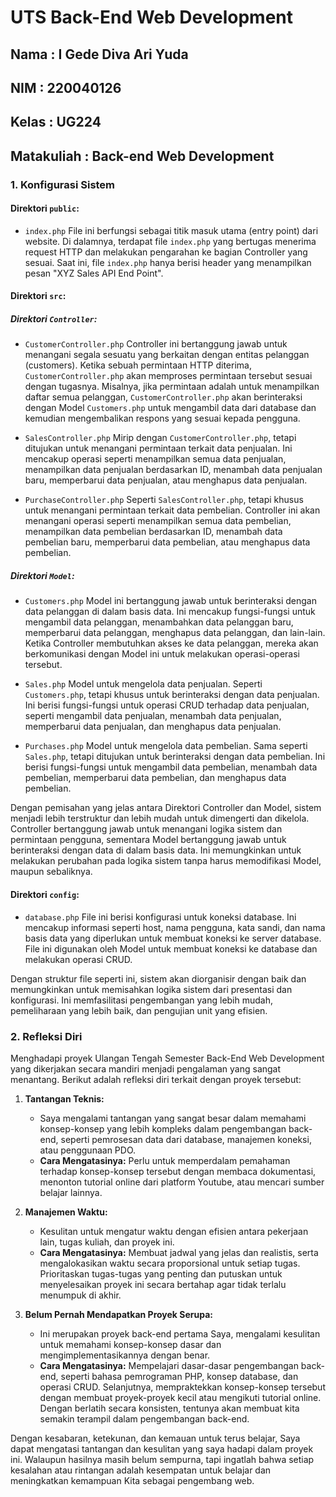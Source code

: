 # UTS Back-End Web Development

## Nama  : I Gede Diva Ari Yuda
## NIM   : 220040126
## Kelas : UG224
## Matakuliah  : Back-end Web Development

### 1. Konfigurasi Sistem

#### Direktori `public`:

- `index.php`
  File ini berfungsi sebagai titik masuk utama (entry point) dari website. Di dalamnya, terdapat file `index.php` yang bertugas menerima request HTTP dan melakukan pengarahan ke bagian Controller yang sesuai. Saat ini, file `index.php` hanya berisi header yang menampilkan pesan "XYZ Sales API End Point".

#### Direktori `src`:

##### Direktori `Controller`:

- `CustomerController.php`
  Controller ini bertanggung jawab untuk menangani segala sesuatu yang berkaitan dengan entitas pelanggan (customers). Ketika sebuah permintaan HTTP diterima, `CustomerController.php` akan memproses permintaan tersebut sesuai dengan tugasnya. Misalnya, jika permintaan adalah untuk menampilkan daftar semua pelanggan, `CustomerController.php` akan berinteraksi dengan Model `Customers.php` untuk mengambil data dari database dan kemudian mengembalikan respons yang sesuai kepada pengguna.

- `SalesController.php`
  Mirip dengan `CustomerController.php`, tetapi ditujukan untuk menangani permintaan terkait data penjualan. Ini mencakup operasi seperti menampilkan semua data penjualan, menampilkan data penjualan berdasarkan ID, menambah data penjualan baru, memperbarui data penjualan, atau menghapus data penjualan.

- `PurchaseController.php`
  Seperti `SalesController.php`, tetapi khusus untuk menangani permintaan terkait data pembelian. Controller ini akan menangani operasi seperti menampilkan semua data pembelian, menampilkan data pembelian berdasarkan ID, menambah data pembelian baru, memperbarui data pembelian, atau menghapus data pembelian.

##### Direktori `Model`:

- `Customers.php`
  Model ini bertanggung jawab untuk berinteraksi dengan data pelanggan di dalam basis data. Ini mencakup fungsi-fungsi untuk mengambil data pelanggan, menambahkan data pelanggan baru, memperbarui data pelanggan, menghapus data pelanggan, dan lain-lain. Ketika Controller membutuhkan akses ke data pelanggan, mereka akan berkomunikasi dengan Model ini untuk melakukan operasi-operasi tersebut.

- `Sales.php`
  Model untuk mengelola data penjualan. Seperti `Customers.php`, tetapi khusus untuk berinteraksi dengan data penjualan. Ini berisi fungsi-fungsi untuk operasi CRUD terhadap data penjualan, seperti mengambil data penjualan, menambah data penjualan, memperbarui data penjualan, dan menghapus data penjualan.

- `Purchases.php`
  Model untuk mengelola data pembelian. Sama seperti `Sales.php`, tetapi ditujukan untuk berinteraksi dengan data pembelian. Ini berisi fungsi-fungsi untuk mengambil data pembelian, menambah data pembelian, memperbarui data pembelian, dan menghapus data pembelian.

Dengan pemisahan yang jelas antara Direktori Controller dan Model, sistem menjadi lebih terstruktur dan lebih mudah untuk dimengerti dan dikelola. Controller bertanggung jawab untuk menangani logika sistem dan permintaan pengguna, sementara Model bertanggung jawab untuk berinteraksi dengan data di dalam basis data. Ini memungkinkan untuk melakukan perubahan pada logika sistem tanpa harus memodifikasi Model, maupun sebaliknya.

#### Direktori `config`:

- `database.php`
  File ini berisi konfigurasi untuk koneksi database. Ini mencakup informasi seperti host, nama pengguna, kata sandi, dan nama basis data yang diperlukan untuk membuat koneksi ke server database. File ini digunakan oleh Model untuk membuat koneksi ke database dan melakukan operasi CRUD.

Dengan struktur file seperti ini, sistem akan diorganisir dengan baik dan memungkinkan untuk memisahkan logika sistem dari presentasi dan konfigurasi. Ini memfasilitasi pengembangan yang lebih mudah, pemeliharaan yang lebih baik, dan pengujian unit yang efisien.

### 2. Refleksi Diri

Menghadapi proyek Ulangan Tengah Semester Back-End Web Development yang dikerjakan secara mandiri menjadi pengalaman yang sangat menantang. Berikut adalah refleksi diri terkait dengan proyek tersebut:

1. **Tantangan Teknis:**
   - Saya mengalami tantangan yang sangat besar dalam memahami konsep-konsep yang lebih kompleks dalam pengembangan back-end, seperti pemrosesan data dari database, manajemen koneksi, atau penggunaan PDO.
   - **Cara Mengatasinya:** Perlu untuk memperdalam pemahaman terhadap konsep-konsep tersebut dengan membaca dokumentasi, menonton tutorial online dari platform Youtube, atau mencari sumber belajar lainnya.

2. **Manajemen Waktu:**
   - Kesulitan untuk mengatur waktu dengan efisien antara pekerjaan lain, tugas kuliah, dan proyek ini.
   - **Cara Mengatasinya:** Membuat jadwal yang jelas dan realistis, serta mengalokasikan waktu secara proporsional untuk setiap tugas. Prioritaskan tugas-tugas yang penting dan putuskan untuk menyelesaikan proyek ini secara bertahap agar tidak terlalu menumpuk di akhir.

3. **Belum Pernah Mendapatkan Proyek Serupa:**
   - Ini merupakan proyek back-end pertama Saya, mengalami kesulitan untuk memahami konsep-konsep dasar dan mengimplementasikannya dengan benar.
   - **Cara Mengatasinya:** Mempelajari dasar-dasar pengembangan back-end, seperti bahasa pemrograman PHP, konsep database, dan operasi CRUD. Selanjutnya, mempraktekkan konsep-konsep tersebut dengan membuat proyek-proyek kecil atau mengikuti tutorial online. Dengan berlatih secara konsisten, tentunya akan membuat kita semakin terampil dalam pengembangan back-end.

Dengan kesabaran, ketekunan, dan kemauan untuk terus belajar, Saya dapat mengatasi tantangan dan kesulitan yang saya hadapi dalam proyek ini. Walaupun hasilnya masih belum sempurna, tapi ingatlah bahwa setiap kesalahan atau rintangan adalah kesempatan untuk belajar dan meningkatkan kemampuan Kita sebagai pengembang web.